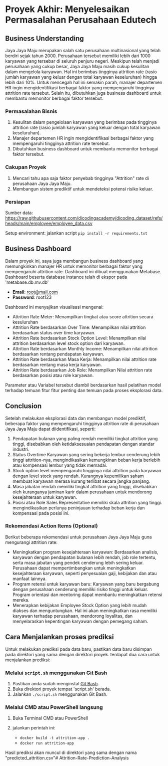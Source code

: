 # Proyek Akhir: Menyelesaikan Permasalahan Perusahaan Edutech

## Business Understanding

Jaya Jaya Maju merupakan salah satu perusahaan multinasional yang telah berdiri sejak tahun 2000. Perusahaan tersebut memiliki lebih dari 1000 karyawan yang tersebar di seluruh penjuru negeri. Meskipun telah menjadi perusahaan yang cukup besar, Jaya Jaya Maju masih cukup kesulitan dalam mengelola karyawan. Hal ini berimbas tingginya attrition rate (rasio jumlah karyawan yang keluar dengan total karyawan keseluruhan) hingga lebih dari 10%. Untuk mencegah hal ini semakin parah, manajer departemen HR ingin mengidentifikasi berbagai faktor yang mempengaruhi tingginya attrition rate tersebut. Selain itu, dibutuhkan juga business dashboard untuk membantu memonitor berbagai faktor tersebut.

### Permasalahan Bisnis

1. Kesulitan dalam pengelolaan karyawan yang berimbas pada tingginya attrition rate (rasio jumlah karyawan yang keluar dengan total karyawan keseluruhan).
2. Manajer departemen HR ingin mengidentifikasi berbagai faktor yang mempengaruhi tingginya attrition rate tersebut.
3. Dibutuhkan business dashboard untuk membantu memonitor berbagai faktor tersebut.

### Cakupan Proyek

1. Mencari tahu apa saja faktor penyebab tingginya "Attrition" rate di perusahaan Jaya Jaya Maju.
2. Membangun sistem prediktif untuk mendeteksi potensi risiko keluar.

### Persiapan

Sumber data: https://raw.githubusercontent.com/dicodingacademy/dicoding_dataset/refs/heads/main/employee/employee_data.csv

Setup environment: jalankan script `pip install -r requirements.txt`
## Business Dashboard

Dalam proyek ini, saya juga membangun business dashboard yang memungkinkan manajer HR untuk memonitor berbagai faktor yang mempengaruhi attrition rate. Dashboard ini dibuat menggunakan Metabase. Dashboard beserta database instance telah di ekspor pada 'metabase.db.mv.db'

- **Email**: root@mail.com  
- **Password**: root123

Dashboard ini menyajikan visualisasi mengenai:

- Attrition Rate Meter: Menampilkan tingkat atau score attrition secara kesuluruhan
- Attrition Rate berdasarkan Over Time: Menampilkan nilai attrition berdasarkan status over time karyawan.
- Attrition Rate berdasarkan Stock Option Level: Menampilkan nilai attrition berdasarkan level stock option dari karyawan.
- Attrition Rate berdasarkan Monthly Income: Menampilkan nilai attrition berdasarkan rentang pendapatan karyawan.
- Attrition Rate berdasarkan Masa Kerja: Menampilkan nilai attrition rate berdasarkan rentang masa kerja karyawan.
- Attrition Rate berdasarkan Job Role: Menampilkan Nilai attrition rate berdasarkan posisi atau role karyawan.

Parameter atau Variabel tersebut diambil berdasarkan hasil pelatihan model terhadap temuan fitur fitur penting dan temuan pada proses eksplorasi data.

## Conclusion

Setelah melakukan eksplorasi data dan membangun model prediktif, beberapa faktor yang mempengaruhi tingginya attrition rate di perusahaan Jaya Jaya Maju dapat diidentifikasi, seperti:

1. Pendapatan bulanan yang paling rendah memiliki tingkat attrition yang tinggi, disebabkan oleh ketidaksesuaian pendapatan dengan standar industri.
2. Status Overtime Karyawan yang sering bekerja lembur cenderung lebih tinggi attrition-nya, mengindikasikan kemungkinan beban kerja berlebih atau kompensasi lembur yang tidak memadai.
3. Stock option level mempengaruhi tingginya nilai attrition pada karyawan dengan level stock yang rendah. Kurangnya kepemilikan saham membuat karyawan merasa kurang terlibat secara jangka panjang.
4. Masa jabatan rendah memiliki tingkat attrition yang tinggi, disebabkan oleh kuranganya jaminan karir dalam perusahaan untuk mendorong kesejahteraan untuk karyawan.
5. Posisi atau Role Sales Representative memiliki skala attrition yang tinggi. mengindikasikan perlunya peninjauan terhadap beban kerja dan kompensasi pada posisi ini.

### Rekomendasi Action Items (Optional)

Berikut beberapa rekomendasi untuk perusahaan Jaya Jaya Maju guna mengurangi attrition rate:

- Meningkatkan program kesejahteraan karyawan: Berdasarkan analisis, karyawan dengan pendapatan bulanan lebih rendah, job role tertentu, serta masa jabatan yang pendek cenderung lebih sering keluar. Perusahaan dapat mempertimbangkan untuk meningkatkan kesejahteraan karyawan, seperti penyesuaian gaji, kebijakan dan atau manfaat lainnya.
- Program retensi untuk karyawan baru: Karyawan yang baru bergabung dengan perusahaan cenderung memiliki risiko tinggi untuk keluar. Program orientasi dan mentoring dapat membantu meningkatkan retensi mereka.
- Menerapkan kebijakan Employee Stock Option yang lebih mudah diakses dan menguntungkan. Hal ini akan meningkatkan rasa memiliki karyawan terhadap perusahaan, mendorong loyalitas, dan menyelaraskan kepentingan karyawan dengan pemegang saham.


## Cara Menjalankan proses prediksi

Untuk melakukan prediksi pada data baru, pastikan data baru disimpan pada direktori yang sama dengan direktori proyek. terdapat dua cara untuk menjalankan prediksi:

### Melalui `script.sh` menggunakan Git Bash

1. Pastikan anda sudah menginstal [Git Bash](https://git-scm.com/downloads).
2. Buka direktori proyek tempat 'script.sh' berada.
3. Jalankan `./script.sh` menggunakan Git Bash.

### Melalui CMD atau PowerShell langsung

1. Buka Terminal CMD atau PowerShell
2. jalankan perintah ini:

    - `docker build -t attrition-app .`
    - `docker run attrition-app`

Hasil prediksi akan muncul di direktori yang sama dengan nama "predicted_attrition.csv"#   A t t r i t i o n - R a t e - P r e d i c t i o n - A n a l y s i s  
 